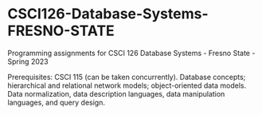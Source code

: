 # CSCI126-Database-Systems-FRESNO-STATE

Programming assignments for CSCI 126 Database Systems - Fresno State - Spring 2023

Prerequisites: CSCI 115 (can be taken concurrently). Database concepts; hierarchical and relational network models; object-oriented data models. Data normalization, data description languages, data manipulation languages, and query design.
